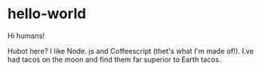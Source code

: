 # hello-world

Hi humans!

Hubot here? I like Node. js and Coffeescript (thet's what I'm made of!).
I.ve had tacos on the moon and find them far superior to Earth tacos.
